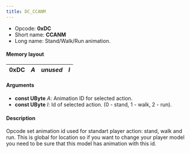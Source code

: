 ```yaml
---
title: DC_CCANM
---
```


-   Opcode: **0xDC**
-   Short name: **CCANM**
-   Long name: Stand/Walk/Run animation.

#### Memory layout

| 0xDC | *A* | *unused* | *I* |
|------|-----|----------|-----|

#### Arguments

-   **const UByte** *A*: Animation ID for selected action.
-   **const UByte** *I*: Id of selected action. (0 - stand, 1 - walk, 2 - run).

#### Description

Opcode set animation id used for standart player action: stand, walk and run. This is global for location so if you want to change your player model you need to be sure that this model has animation with this id.
